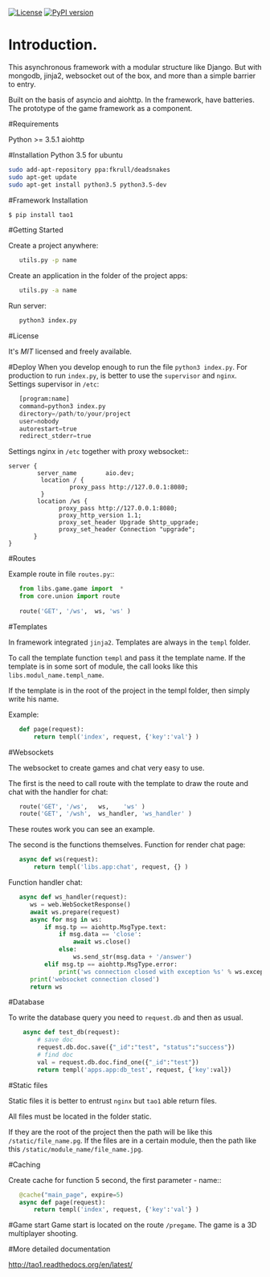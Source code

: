 

[![License](https://img.shields.io/badge/license-MIT-brightgreen.svg?style=plastic)](http://opensource.org/licenses/MIT)
[![PyPI version](https://badge.fury.io/py/tao1.svg)](https://badge.fury.io/py/tao1)


# Introduction.
This asynchronous framework with a modular structure like Django. But with mongodb, jinja2, websocket out of the box,
and more than a simple barrier to entry.

Built on the basis of asyncio and aiohttp. In the framework, have batteries. The prototype of the game framework as a component.

#Requirements

Python >= 3.5.1
aiohttp

#Installation Python 3.5 for ubuntu 
```bash
sudo add-apt-repository ppa:fkrull/deadsnakes
sudo apt-get update
sudo apt-get install python3.5 python3.5-dev 
```

#Framework Installation
```bash
$ pip install tao1
```
#Getting Started

Create a project anywhere:
```bash
   utils.py -p name
```
Create an application in the folder of the project apps:
```bash
   utils.py -a name
```   
Run server:
```bash
   python3 index.py
```   
#License

It's *MIT* licensed and freely available.

#Deploy
When you develop enough to run the file `python3 index.py`.
For production to run `index.py`, is better to use the `supervisor` and `nginx`.
Settings supervisor in `/etc`:
```python
   [program:name]
   command=python3 index.py
   directory=/path/to/your/project
   user=nobody
   autorestart=true
   redirect_stderr=true
```
Settings nginx in `/etc` together with proxy websocket::
```nginx
server {
        server_name        aio.dev;
         location / {
                 proxy_pass http://127.0.0.1:8080;
         }
        location /ws {
              proxy_pass http://127.0.0.1:8080;
              proxy_http_version 1.1;
              proxy_set_header Upgrade $http_upgrade;
              proxy_set_header Connection "upgrade";
       }
}
```

#Routes

Example route in file `routes.py`::
```python
   from libs.game.game import  *
   from core.union import route
   
   route('GET', '/ws',  ws,	'ws' )
```   
#Templates

In framework integrated `jinja2`. Templates are always in the `templ` folder.

To call the template function `templ` and pass it the template name. If the template is in some sort of module,
the call looks like this `libs.modul_name.templ_name`.

If the template is in the root of the project in the templ folder, then simply write his name.

Example:
```python
   def page(request):
       return templ('index', request, {'key':'val'} )
```

#Websockets

The websocket to create games and chat very easy to use.

The first is the need to call route with the template to draw the route and chat with the handler for chat:

```python
   route('GET', '/ws',   ws,    'ws' )
   route('GET', '/wsh',  ws_handler, 'ws_handler' )
```
These routes work you can see an example.

The second is the functions themselves.
Function for render chat page:
```python
   async def ws(request):
       return templ('libs.app:chat', request, {} )
```
Function handler chat:

```python  
   async def ws_handler(request):
      ws = web.WebSocketResponse()
      await ws.prepare(request)
      async for msg in ws:
          if msg.tp == aiohttp.MsgType.text:
              if msg.data == 'close':
                  await ws.close()
              else:
                  ws.send_str(msg.data + '/answer')
          elif msg.tp == aiohttp.MsgType.error:
              print('ws connection closed with exception %s' % ws.exception())
      print('websocket connection closed')
      return ws
```

#Database

To write the database query you need to `request.db`
and then as usual.

```python
    async def test_db(request):
	    # save doc
	    request.db.doc.save({"_id":"test", "status":"success"})
	    # find doc
	    val = request.db.doc.find_one({"_id":"test"})
	    return templ('apps.app:db_test', request, {'key':val})
```

#Static files

 Static files it is better to entrust `nginx` but `tao1` able return files.

 All files must be located in the folder static.

 If they are the root of the project then the path will be like this `/static/file_name.pg`.
 If the files are in a certain module, then the path like this `/static/module_name/file_name.jpg`.

#Caching

Create cache for function 5 second, the first parameter - name::

```python
   @cache("main_page", expire=5)
   async def page(request):
       return templ('index', request, {'key':'val'} )
```

#Game start
Game start is located on the route `/pregame`.
The game is a 3D multiplayer shooting.


#More detailed documentation 

<http://tao1.readthedocs.org/en/latest/>